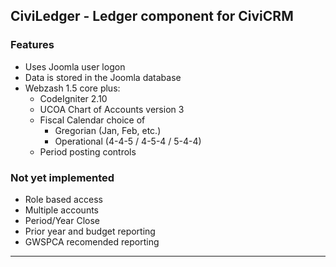 CiviLedger - Ledger component for CiviCRM
---

### Features
 
* Uses Joomla user logon
* Data is stored in the Joomla database
* Webzash 1.5 core plus:
	* CodeIgniter 2.10
	* UCOA Chart of Accounts version 3
	* Fiscal Calendar choice of 
		* Gregorian (Jan, Feb, etc.)
		* Operational (4-4-5 / 4-5-4 / 5-4-4)
	* Period posting controls

### Not yet implemented
	
* Role based access
* Multiple accounts
* Period/Year Close
* Prior year and budget reporting
* GWSPCA recomended reporting

---
